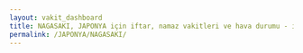 ```yaml
---
layout: vakit_dashboard
title: NAGASAKI, JAPONYA için iftar, namaz vakitleri ve hava durumu - ilçe/eyalet seç
permalink: /JAPONYA/NAGASAKI/
---
```


<script type="text/javascript">
  var GLOBAL_COUNTRY = 'JAPONYA';
  var GLOBAL_CITY = 'NAGASAKI';
  var GLOBAL_STATE = '';
  var lat = 72;
  var lon = 21;
</script>
